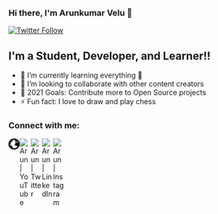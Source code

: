 ### Hi there, I'm Arunkumar Velu 👋

[![Twitter Follow](https://img.shields.io/twitter/follow/rockstararun200?color=1DA1F2&logo=twitter&style=for-the-badge)](https://twitter.com/intent/follow?original_referer=https%3A%2F%2Fgithub.com%2FcodeSTACKr&screen_name=rockstararun200)


## I'm a Student, Developer, and Learner!!

- 🌱 I’m currently learning everything 🤣
- 👯 I’m looking to collaborate with other content creators
- 🥅 2021 Goals: Contribute more to Open Source projects
- ⚡ Fun fact: I love to draw and play chess

### Connect with me:

[<img align="left" alt="Arun.com" width="22px" src="https://raw.githubusercontent.com/iconic/open-iconic/master/svg/globe.svg" />][website]
[<img align="left" alt="Arun | YouTube" width="22px" src="https://cdn.jsdelivr.net/npm/simple-icons@v3/icons/youtube.svg" />][course]
[<img align="left" alt="Arun | Twitter" width="22px" src="https://cdn.jsdelivr.net/npm/simple-icons@v3/icons/twitter.svg" />][twitter]
[<img align="left" alt="Arun | LinkedIn" width="22px" src="https://cdn.jsdelivr.net/npm/simple-icons@v3/icons/linkedin.svg" />][linkedin]
[<img align="left" alt="Arun | Instagram" width="22px" src="https://cdn.jsdelivr.net/npm/simple-icons@v3/icons/instagram.svg" />][instagram]


[website]: https://google.com
[course]: http://google.com
[twitter]: https://twitter.com/@rockstararun200
[instagram]: https://instagram.com/ethan_hunt_arun
[linkedin]: https://linkedin.com/in/arun-kumar-8513b899
